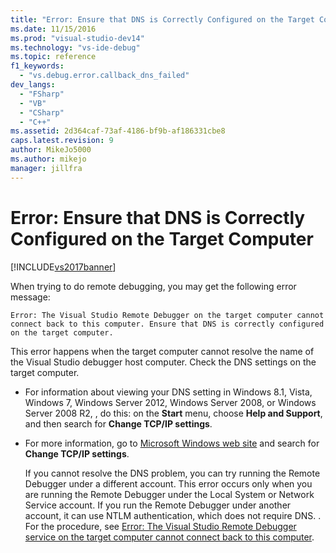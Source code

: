 ```yaml
---
title: "Error: Ensure that DNS is Correctly Configured on the Target Computer | Microsoft Docs"
ms.date: 11/15/2016
ms.prod: "visual-studio-dev14"
ms.technology: "vs-ide-debug"
ms.topic: reference
f1_keywords: 
  - "vs.debug.error.callback_dns_failed"
dev_langs: 
  - "FSharp"
  - "VB"
  - "CSharp"
  - "C++"
ms.assetid: 2d364caf-73af-4186-bf9b-af186331cbe8
caps.latest.revision: 9
author: MikeJo5000
ms.author: mikejo
manager: jillfra
---
```

# Error: Ensure that DNS is Correctly Configured on the Target Computer
[!INCLUDE[vs2017banner](../includes/vs2017banner.md)]

When trying to do remote debugging, you may get the following error message:  
  
```  
Error: The Visual Studio Remote Debugger on the target computer cannot connect back to this computer. Ensure that DNS is correctly configured on the target computer.  
```  
  
 This error happens when the target computer cannot resolve the name of the Visual Studio debugger host computer. Check the DNS settings on the target computer.  
  
- For information about viewing your DNS setting in Windows 8.1, Vista, Windows 7, Windows Server 2012, Windows Server 2008, or Windows Server 2008 R2, , do this: on the **Start** menu, choose **Help and Support**, and then search for **Change TCP/IP settings**.  
  
- For more information, go to [Microsoft Windows web site](http://go.microsoft.com/fwlink/?LinkId=252720) and search for **Change TCP/IP settings**.  
  
  If you cannot resolve the DNS problem, you can try running the Remote Debugger under a different account. This error occurs only when you are running the Remote Debugger under the Local System or Network Service account. If you run the Remote Debugger under another account, it can use NTLM authentication, which does not require DNS. . For the procedure, see [Error: The Visual Studio Remote Debugger service on the target computer cannot connect back to this computer](../debugger/error-the-visual-studio-remote-debugger-service-on-the-target-computer-cannot-connect-back-to-this-computer.md).
